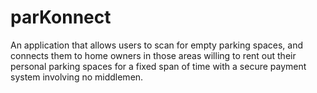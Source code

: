 # parKonnect
An application that allows users to scan for empty parking spaces, and connects them to home owners in those areas willing to rent out their personal parking spaces for a fixed span of time with a secure payment system involving no middlemen.
